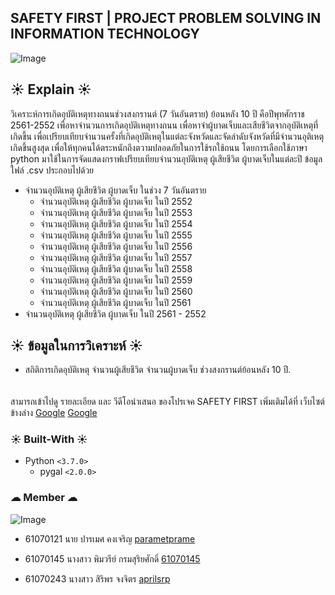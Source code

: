 ## SAFETY FIRST | PROJECT PROBLEM SOLVING IN INFORMATION TECHNOLOGY 
![Image](http://coull.com/wp-content/uploads/2018/05/safety-first-sign.jpg)
## ☀ Explain ☀ 
วิเคราะห์การเกิดอุบัติเหตุทางถนนช่วงสงกรานต์ (7 วันอันตราย) ย้อนหลัง 10 ปี คือปีพุทศักราช 2561-2552 เพื่อหาจำนวนการเกิดอุบัติเหตุทางถนน เพื่อหาจำผู้บาดเจ็บและเสียชีวิตจากอุบัติเหตุที่เกิดขึ้น เพื่อเปรียบเทียบจำนวนครั้งที่เกิดอุบัติเหตุในแต่ละจังหวัดและจัดลำดับจังหวัดที่มีจำนวนอุติเหตุเกิดขึ้นสูงสุด เพื่อให้ทุกคนได้ตระหนักถึงตวามปลอดภัยในการใช้รถใช้ถนน โดยการเลือกใช้ภาษา python มาใช้ในการจัดแสดงกราฟเปรียบเทียบจำนวนอุบัติเหตุ ผู้เสียชีวิต ผู้บาดเจ็บในแต่ละปี ข้อมูลใฟล์ .csv ประกอบไปด้วย
* จำนวนอุบัติเหตุ ผู้เสียชีวิต ผู้บาดเจ็บ ในช่วง 7 วันอันตราย
  * จำนวนอุบัติเหตุ ผู้เสียชีวิต ผู้บาดเจ็บ ในปี 2552
  * จำนวนอุบัติเหตุ ผู้เสียชีวิต ผู้บาดเจ็บ ในปี 2553
  * จำนวนอุบัติเหตุ ผู้เสียชีวิต ผู้บาดเจ็บ ในปี 2554
  * จำนวนอุบัติเหตุ ผู้เสียชีวิต ผู้บาดเจ็บ ในปี 2555
  * จำนวนอุบัติเหตุ ผู้เสียชีวิต ผู้บาดเจ็บ ในปี 2556
  * จำนวนอุบัติเหตุ ผู้เสียชีวิต ผู้บาดเจ็บ ในปี 2557
  * จำนวนอุบัติเหตุ ผู้เสียชีวิต ผู้บาดเจ็บ ในปี 2558
  * จำนวนอุบัติเหตุ ผู้เสียชีวิต ผู้บาดเจ็บ ในปี 2559
  * จำนวนอุบัติเหตุ ผู้เสียชีวิต ผู้บาดเจ็บ ในปี 2560
  * จำนวนอุบัติเหตุ ผู้เสียชีวิต ผู้บาดเจ็บ ในปี 2561
* จำนวนอุบัติเหตุ ผู้เสียชีวิต ผู้บาดเจ็บ ในปี 2561 - 2552
## ☀ ข้อมูลในการวิเคราะห์ ☀ 
* สถิติการเกิดอุบัติเหตุ จำนวนผู้เสียชีวิต จำนวนผู้บาดเจ็บ ช่วงสงกรานต์ย้อนหลัง 10 ปี.
######
สามารถเข้าไปดู รายละเอียด และ วีดีโอนำเสนอ ของโปรเจค SAFETY FIRST เพิ่มเติมได้ที่ เว็บไซต์ข้างล่าง
[Google](www.google.com)
[Google](www.google.com)
### ☀ Built-With ☀ 
* Python `<3.7.0>`
  * pygal `<2.0.0>`
### ☁ Member ☁
![Image](http://coull.com/wp-content/uploads/2018/05/safety-first-sign.jpg)
* 61070121	นาย ปารเมศ คงเจริญ [parametprame](https://github.com/parametprame)

* 61070145 นางสาว พิมวรีย์ กรมสุริยศักดิ์ [61070145](https://github.com/61070145)

* 61070243 นางสาว สิริพร จงจิตร [aprilsrp](https://github.com/aprilsrp)
